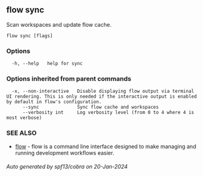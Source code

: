 ## flow sync

Scan workspaces and update flow cache.

```
flow sync [flags]
```

### Options

```
  -h, --help   help for sync
```

### Options inherited from parent commands

```
  -x, --non-interactive   Disable displaying flow output via terminal UI rendering. This is only needed if the interactive output is enabled by default in flow's configuration.
      --sync              Sync flow cache and workspaces
      --verbosity int     Log verbosity level (from 0 to 4 where 4 is most verbose)
```

### SEE ALSO

* [flow](flow.md)	 - flow is a command line interface designed to make managing and running development workflows easier.

###### Auto generated by spf13/cobra on 20-Jan-2024
